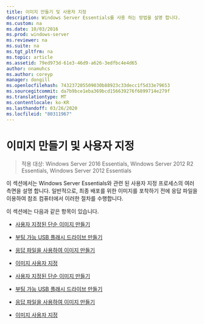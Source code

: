 ```yaml
---
title: 이미지 만들기 및 사용자 지정
description: Windows Server Essentials를 사용 하는 방법을 설명 합니다.
ms.custom: na
ms.date: 10/03/2016
ms.prod: windows-server
ms.reviewer: na
ms.suite: na
ms.tgt_pltfrm: na
ms.topic: article
ms.assetid: 79ed973d-61e3-46d9-a626-3edfbc4e4d65
author: nnamuhcs
ms.author: coreyp
manager: dongill
ms.openlocfilehash: 743237205509030b88923c33decc1f5d33e79653
ms.sourcegitcommit: da7b9bce1eba369bcd156639276f6899714e279f
ms.translationtype: MT
ms.contentlocale: ko-KR
ms.lasthandoff: 03/26/2020
ms.locfileid: "80311967"
---
```

# <a name="creating-and-customizing-the-image"></a>이미지 만들기 및 사용자 지정

>적용 대상: Windows Server 2016 Essentials, Windows Server 2012 R2 Essentials, Windows Server 2012 Essentials

이 섹션에서는 Windows Server Essentials와 관련 된 사용자 지정 프로세스의 여러 측면을 설명 합니다. 일반적으로, 최종 배포를 위한 이미지를 포착하기 전에 응답 파일을 이용하여 참조 컴퓨터에서 이러한 절차를 수행합니다.  
  
 이 섹션에는 다음과 같은 항목이 있습니다.  
  

-   [사용자 지정된 단순 이미지 만들기](Create-a-Simple-Customized-Image.md)  
  
-   [부팅 가능 USB 플래시 드라이브 만들기](Create-a-Bootable-USB-Flash-Drive.md)  
  
-   [응답 파일을 사용하여 이미지 만들기](Create-an-Image-By-Using-Answer-Files.md)  
  
-   [이미지 사용자 지정](Customize-the-Image.md)

-   [사용자 지정된 단순 이미지 만들기](../install/Create-a-Simple-Customized-Image.md)  
  
-   [부팅 가능 USB 플래시 드라이브 만들기](../install/Create-a-Bootable-USB-Flash-Drive.md)  
  
-   [응답 파일을 사용하여 이미지 만들기](../install/Create-an-Image-By-Using-Answer-Files.md)  
  
-   [이미지 사용자 지정](../install/Customize-the-Image.md)

